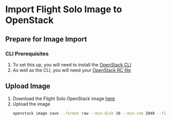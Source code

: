 # Import Flight Solo Image to OpenStack

## Prepare for Image Import 

### CLI Prerequisites

1. To set this up, you will need to install the [OpenStack CLI](https://docs.openstack.org/newton/user-guide/common/cli-install-openstack-command-line-clients.html)
1. As well as the CLI, you will need your [OpenStack RC file](https://docs.openstack.org/newton/user-guide/common/cli-set-environment-variables-using-openstack-rc.html)

## Upload Image

1. Download the Flight Solo OpenStack image [here](https://repo.openflighthpc.org/?prefix=images/FlightSolo/)
1. Upload the image
    ```bash
    openstack image save --format raw --min-disk 10 --min-ram 2048 --file /path/to/Flight_Solo_VERSION_generic-cloudinit.raw Flight_Solo_VERSION_generic-cloudinit
    ```

